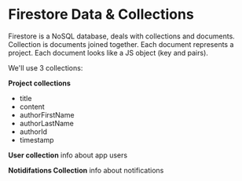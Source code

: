 # Firestore Data & Collections

Firestore is a NoSQL database, deals with collections and documents.
Collection is documents joined together. Each document represents a project.
Each document looks like a JS object (key and pairs).

We'll use 3 collections:

**Project collections**
* title
* content
* authorFirstName
* authorLastName
* authorId
* timestamp

**User collection**
info about app users

**Notidifations Collection**
info about notifications